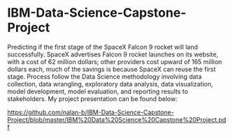 # IBM-Data-Science-Capstone-Project
Predicting if the first stage of the SpaceX Falcon 9 rocket will land successfully.  SpaceX advertises Falcon 9 rocket launches on its website, with a cost of 62 million dollars; other providers cost upward of 165 million dollars each, much of the savings is because SpaceX can reuse the first stage. Process follow the Data Science methodology involving data collection, data wrangling, exploratory data analysis, data visualization, model development, model evaluation, and reporting results to stakeholders. My project presentation can be found below:


https://github.com/nalan-b/IBM-Data-Science-Capstone-Project/blob/master/IBM%20Data%20Science%20Capstone%20Project.pdf
